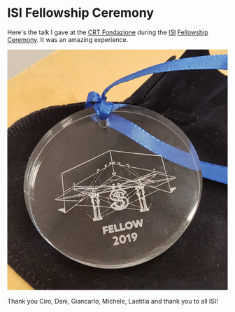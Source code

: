 # ISI Fellowship Ceremony

Here's the talk I gave at the [CRT
Fondazione](http://www.fondazionecrt.it) during the
[ISI](https://www.isi.it/en/home) [Fellowship
Ceremony](https://www.isi.it/en/news-events/science-crossroads-2019-meet-the-new-isi-fellows-and-the-lagrange-crt-foundation-prize-2019-winners-). It
was an amazing experience.

![ISI Fellowship medal](medal.jpg)

Thank you Ciro, Dani, Giancarlo, Michele, Laetitia and thank you to
all ISI!
